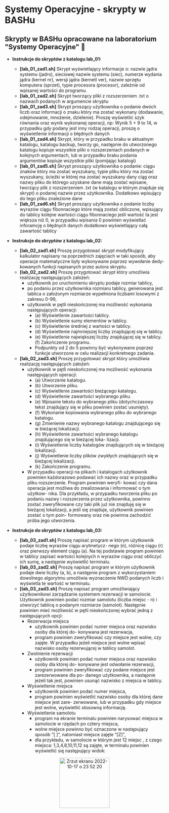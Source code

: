 # Systemy Operacyjne - skrypty w BASHu

## Skrypty w BASHu opracowane na laboratorium "Systemy Operacyjne" 🥰

- <strong>Instrukcje do skryptów z katalogu lab_01:</strong>
  - <strong>[lab_01_zad1.sh]</strong> Skrypt wyświetlający informacje o: nazwie jądra systemu (jadro), sieciowej nazwie systemu (siec), numerze wydania jądra (kernel nr), wersji jądra (kernetl ver), nazwie sprzętu komputera (sprzet), typie procesora (procesor), zależnie od wpisanej wartości do programu.
  - <strong>[lab_01_zad2.sh]</strong> Skrypt tworzący pliki z rozszerzeniem .txt o nazwach podanych w argumencie skryptu
  - <strong>[lab_01_zad3.sh]</strong> Skrypt proszący użytkownika o podanie dwóch liczb oraz informacji o znaku który ma zostać wykonany (dodawanie, odejmowanie, mnożenie, dzielenie). Proszę wyświetlić szyk równania oraz wynik wykonanej operacji, np: Wynik 5 + 9 to 14, w przypadku gdy podany jest inny rodzaj operacji, proszę o wyświetlenie informacji o
błędnych danych
  - <strong>[lab_01_zad4.sh]</strong> Skrypt, który w przypadku braku w aktualnym katalogu, katalogu backup, tworzy go, następnie do utworzonego katalogu kopiuje wszystkie pliki o rozszerzeniach podanych w kolejnych argumentach, lub w przypadku braku podania argumentów kopiuje wszystkie pliki (pomijając katalogi)
  - <strong>[lab_01_zad5.sh]</strong> Skrypt proszący użytkownika o podanie: ciągu znaków który ma zostać wyszukany, typie pliku który ma zostać wyszukany, ścieżki w której ma zostać wyszukany dany ciąg oraz nazwy pliku do którego uzyskane dane mają zostać wpisane, tworzący plik z rozszerzeniem .txt (w katalogu w którym znajduje się skrypt) o podanej nazwie przez użytkownika. Dodatkowo wpisujący do tego pliku znalezione dane
  - <strong>[lab_01_zad6.sh]</strong> Skrypt proszący użytkownika o podanie liczby wyrazów ciągu fibonnaciego które mają zostać obliczone, wpisujący do tablicy kolejne wartości ciągu fibonnaciego jeśli wartość ta jest większa niż 0, w przypadku wpisania 0 powinien wyświetlać inforamcję o błędnych danych dodatkowo wyświetlający całą zawartość tablicy
  
  

- <strong>Instrukcje do skryptów z katalogu lab_02:</strong>
  - <strong>[lab_02_zad1.sh]</strong> Proszę przygotować skrypt modyfikujący kalkulator napisany na poprzednich zajęciach w taki sposób, aby operacje matematyczne były wykonywane poprzez wywołanie dedy- kowanych funkcji napisanych przez autora skryptu.
  - <strong>[lab_02_zad2.sh]</strong> Proszę przygotować skrypt który umożliwia realizację następujących założeń:
    - użytkownik po uruchomieniu skryptu podaje rozmiar tablicy,
    - po podaniu przez użytkownika rozmiaru tablicy, generowana jest tablica o założonym rozmiarze wypełniona liczbami losowymi z zakresu 0-99,
    - użytkownik w pętli nieskończonej ma możliwość wykonania następujących operacji:
      - (a) Wyświetlenie zawartości tablicy.
      - (b) Wyświetlenie sumy elementów w tablicy.
      - (c) Wyświetlenie średniej z wartości w tablicy.
      - (d) Wyświetlenie najmniejszej liczby znajdującej się w tablicy.
      - (e) Wyświetlenie największej liczby znajdującej się w tablicy. (f) Zakończenie programu.
      - Podpunkty od 2 do 5 powinny być wykonywane poprzez funkcje utworzone w celu realizacji konkretnego zadania.
  - <strong>[lab_02_zad3.sh]</strong> Proszę przygotować skrypt który umożliwia realizację następujących założeń:
    - użytkownik w pętli nieskończonej ma możliwość wykonania następujących operacji:
      - (a) Utworzenie katalogu.
      - (b) Utworzenie pliku.
      - (c) Wyświetlenie zawartości bieżącego katalogu.
      - (d) Wyświetlenie zawartości wybranego pliku.
      - (e) Wpisanie tekstu do wybranego pliku (dotychczasowy tekst znajdujący się w pliku powinien zostać usunięty).
      - (f) Wykonanie kopiowania wybranego pliku do wybranego katalogu.
      - (g) Zmienienie nazwy wybranego katalogu znajdującego się w bieżącej lokalizacji.
      - (h) Wyświetlenie zawartości wybranego katalogu znajdującego się w bieżącej loka- lizacji.
      - (i) Wyświetlenie liczby katalogów znajdujących się w bieżącej lokalizacji.
      - (j) Wyświetlenie liczby plików zwykłych znajdujących się w bieżącej lokalizacji.
      - (k) Zakończenie programu.
    - W przypadku operacji na plikach i katalogach użytkownik powinien każdorazowo podawać ich nazwy oraz w przypadku pliku rozszerzenie. Program powinien weryfi- kować czy dana operacja jest możliwa do zrealizowania i informować o tym użytkow- nika. Dla przykładu, w przypadku tworzenia pliku po podaniu nazwy i rozszerzenia przez użytkownika, powinno zostać zweryfikowane czy taki plik już nie znajduję się w bieżącej lokalizacji, a jeśli się znajduje, użytkownik powinien zostać o tym poin- formowany oraz nie powinna zachodzić próba jego utworzenia.
- <strong>Instrukcje do skryptów z katalogu lab_03:</strong>
  - <strong>[lab_03_zad1.sh]</strong> Proszę napisać program w którym użytkownik podaje liczbę wyrazów ciągu arytmetycz- nego (n), różnicę ciągu (r) oraz pierwszy element ciągu (a). Na tej podstawie program powinien w tablicy zapisać wartości kolejnych n wyrazów ciągu oraz obliczyć ich sumę, a następnie wyświetlić terminalu.
  - <strong>[lab_03_zad2.sh]</strong> Proszę napisać program w którym użytkownik podaje dwie liczby (a, b), a następnie program z wykorzystaniem dowolnego algorytmu umożliwia wyznaczenie NWD podanych liczb i wyświetla te wartość w terminalu.
  - <strong>[lab_03_zad3.sh]</strong> Proszę napisać program umożliwiający użytkownikowi zarządzanie systemem rezerwacji w samolocie. Użytkownik powinien podać rozmiar samolotu (liczba miejsc - n) i utworzyć tablicę o podanym rozmiarze (samolot). Następnie powinien mieć możliwość w pętli nieskończonej wybrać jedną z następujących opcji:
    - Rezerwacja miejsca
      - użytkownik powinien podać numer miejsca oraz nazwisko osoby dla której do-
konywana jest rezerwacja,
      - program powinien zweryfikować czy miejsce jest wolne, czy zajęte. W przypadku
jeżeli miejsce jest wolne wpisać nazwisko osoby rezerwującej w tablicy samolot.
    - Zwolnienie rezerwacji
      - użytkownik powinien podać numer miejsca oraz nazwisko osoby dla której do- konywane jest odwołanie rezerwacji,
      - program powinien zweryfikować czy podane miejsce jest zarezerwowane dla po- danego użytkownika, a następnie jeżeli tak jest, powinien usunąć nazwisko z miejsca w tablicy.
    - Wyświetlenie miejsca
      - użytkownik powinien podać numer miejsca,
      - program powinien wyświetlić nazwisko osoby dla której dane miejsce jest zare- zerwowane, lub w przypadku gdy miejsce jest wolne, wyświetlić stosowną informację.
    - Wyświetlenie samolotu
      - program na ekranie terminalu powinien narysować miejsca w samolocie w rzędach po cztery miejsca,
      - wolne miejsce powinno być oznaczone w następujący sposób ”[ ]”, natomiast miejsce zajęte ”[Z]”,
      - dla przykładu, w samolocie w którym jest 12 miejsc , z czego miejsca: 1,3,4,8,10,11,12 są zajęte, w terminalu powinien wyświetlić się następujący widok:
<p align="center">
<img width="158" alt="Zrzut ekranu 2022-10-17 o 23 52 20" src="https://user-images.githubusercontent.com/61777542/196290792-4a0daa90-bfe3-4954-8849-24c4c7fe34e1.png">
</p>
